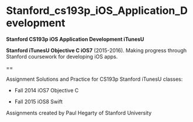 # Stanford_cs193p_iOS_Application_Development

**Stanford CS193p iOS Application Development iTunesU**

**Stanford iTunesU Objective C iOS7** (2015-2016). Making progress through Stanford coursework for developing iOS apps.

==

Assignment Solutions and Practice for CS193p Stanford iTunesU classes:
* Fall 2014 iOS7 Objective C

* Fall 2015 iOS8 Swift

Assignments created by Paul Hegarty of Stanford University
